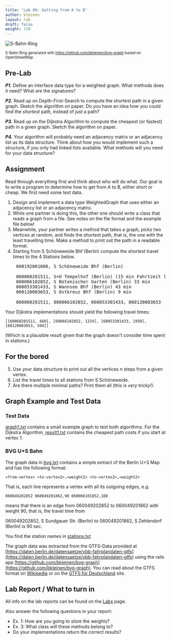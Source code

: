 ```yaml
---
title: 'Lab 09: Getting from A to B'
author: kleinen
layout: lab
draft: false
weight: 110
---
```


![S-Bahn-Ring](/images/s-bahn.jpg)

<small>S-Bahn Ring generated with https://github.com/bkleinen/bvg-graph based on OpenStreetMap</small>


## Pre-Lab

***P1.*** Define an interface data type for a weighted graph. What methods does it need? What are the signatures?

***P2.*** Read up on Depth-First-Search to compute the shortest path in a given graph. Sketch the algorithm on paper. Do you have an idea how you could find the *shortest* path, instead of just a path?

***P3.*** Read up on the Dijkstra Algorithm to compute the cheapest (or fastest) path in a given graph. Sketch the algorithm on paper.

***P4.*** Your algorithm will probably need an adjacency matrix or an adjacency list as its data structure. Think about how you would implement such a structure, if you only had linked lists available. What methods will you need for your data structure?

## Assignment

Read through everything first and think about who will do what. Our goal is to write a program to determine how to get from A to B, either short or cheap. We first need some test data.

1. Design and implement a data type WeightedGraph that uses either an adjacency list or an adjacency matrix.
2. While one partner is doing this, the other one should write a class that reads a graph from a file. See notes on the file format and the example file below!
3. Meanwhile, your partner writes a method that takes a graph, picks two vertices at random, and finds the shortest path, that is, the one with the least travelling time.  Make a method to print out the path in a readable format.
4. Starting from S Schöneweide Bhf (Berlin) compute the shortest travel times to the 4 Stations below.
<pre>
    060192001006, S Schöneweide Bhf (Berlin)

    060068201511, S+U Tempelhof (Berlin) (15 min Fahrtzeit laut BVG)
    060066102852, S Botanischer Garten (Berlin) 33 min
    060053301433, S Wannsee Bhf (Berlin) 43 min
    060120003653, S Ostkreuz Bhf (Berlin) 9 min

    060068201511, 060066102852, 060053301433, 060120003653
</pre>

Your Dijkstra implementations should yield the following travel times:

    [[60068201511, 660], [60066102852, 1224], [60053301433, 1950], [60120003653, 504]]


(Which is a plausible result given that the graph doesn't consider time spent in stations.)

## For the bored
5. Use your data structure to print out all the vertices n steps from a given vertex.
6. List the travel times to all stations from S Schöneweide.
7. Are there multiple minimal paths? Print them all (this is *very* tricky!).

## Graph Example and Test Data
### Test Data
[graph1.txt](./graph1.txt) contains a small example graph to test both algorithms. For the Dijkstra Algorithm, [result1.txt](./result1.txt) contains the cheapest path costs if you start at vertex 1.

### BVG U+S Bahn

The graph data in [bvg.txt](./bvg.txt) contains a simple extract of the Berlin U+S Map and has the following format:

    <from-vertex> <to-vertex2>,<weight2> <to-vertex2>,<weight2>

That is, each line represents a vertex with all its outgoing edges, e.g.

    060049202852 060049201862,90 060066101852,108

means that there is an edge from 060049202852 to 060049201862 with weight 90, that is, the travel time from

060049202852, S Sundgauer Str. (Berlin) to 060049201862, S Zehlendorf (Berlin) is 90 sec.

You find the station names in [stations.txt](./stations.txt)

The graph data was extracted from the GTFS-Data provided at [https://daten.berlin.de/datensaetze/vbb-fahrplandaten-gtfs](https://daten.berlin.de/datensaetze/vbb-fahrplandaten-gtfs) using the rails app [https://github.com/bkleinen/bvg-graph](https://github.com/bkleinen/bvg-graph).
You can read about the GTFS format on [Wikipedia](https://de.wikipedia.org/wiki/General_Transit_Feed_Specification) or on the [GTFS für Deutschland](https://gtfs.de/) site. 


## Lab Report / What to turn in
All info on the lab reports can be found on the [Labs](../../labs) page.

Also answer the following questions in your report:
* Ex. 1: How are you going to store the weights?
* Ex. 3: What class will these methods belong to?
* Do your implementations return the correct results?
